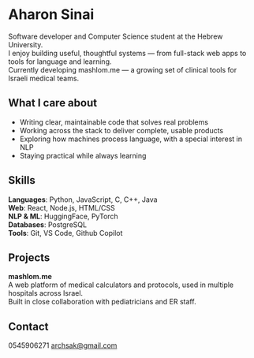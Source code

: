 # Aharon Sinai

Software developer and Computer Science student at the Hebrew University.  
I enjoy building useful, thoughtful systems — from full-stack web apps to tools for language and learning.  
Currently developing mashlom.me — a growing set of clinical tools for Israeli medical teams.

## What I care about

- Writing clear, maintainable code that solves real problems
- Working across the stack to deliver complete, usable products
- Exploring how machines process language, with a special interest in NLP
- Staying practical while always learning

## Skills

**Languages**: Python, JavaScript, C, C++, Java  
**Web**: React, Node.js, HTML/CSS  
**NLP & ML**: HuggingFace, PyTorch  
**Databases**: PostgreSQL  
**Tools**: Git, VS Code, Github Copilot

## Projects

**mashlom.me**  
A web platform of medical calculators and protocols, used in multiple hospitals across Israel.  
Built in close collaboration with pediatricians and ER staff.

## Contact
0545906271
archsak@gmail.com
